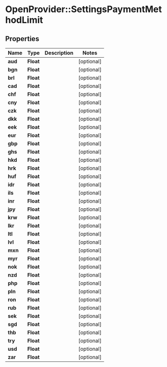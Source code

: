 # OpenProvider::SettingsPaymentMethodLimit

## Properties
Name | Type | Description | Notes
------------ | ------------- | ------------- | -------------
**aud** | **Float** |  | [optional] 
**bgn** | **Float** |  | [optional] 
**brl** | **Float** |  | [optional] 
**cad** | **Float** |  | [optional] 
**chf** | **Float** |  | [optional] 
**cny** | **Float** |  | [optional] 
**czk** | **Float** |  | [optional] 
**dkk** | **Float** |  | [optional] 
**eek** | **Float** |  | [optional] 
**eur** | **Float** |  | [optional] 
**gbp** | **Float** |  | [optional] 
**ghs** | **Float** |  | [optional] 
**hkd** | **Float** |  | [optional] 
**hrk** | **Float** |  | [optional] 
**huf** | **Float** |  | [optional] 
**idr** | **Float** |  | [optional] 
**ils** | **Float** |  | [optional] 
**inr** | **Float** |  | [optional] 
**jpy** | **Float** |  | [optional] 
**krw** | **Float** |  | [optional] 
**lkr** | **Float** |  | [optional] 
**ltl** | **Float** |  | [optional] 
**lvl** | **Float** |  | [optional] 
**mxn** | **Float** |  | [optional] 
**myr** | **Float** |  | [optional] 
**nok** | **Float** |  | [optional] 
**nzd** | **Float** |  | [optional] 
**php** | **Float** |  | [optional] 
**pln** | **Float** |  | [optional] 
**ron** | **Float** |  | [optional] 
**rub** | **Float** |  | [optional] 
**sek** | **Float** |  | [optional] 
**sgd** | **Float** |  | [optional] 
**thb** | **Float** |  | [optional] 
**try** | **Float** |  | [optional] 
**usd** | **Float** |  | [optional] 
**zar** | **Float** |  | [optional] 

